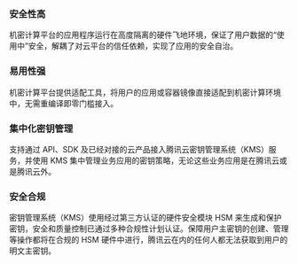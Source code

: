 ### 安全性高
机密计算平台的应用程序运行在高度隔离的硬件飞地环境，保证了用户数据的“使用中”安全，解耦了对云平台的信任依赖，实现了应用的安全自治。

### 易用性强
机密计算平台提供适配工具，将用户的应用或容器镜像直接适配到机密计算环境中，无需重编译即零门槛接入。

### 集中化密钥管理
支持通过 API、SDK 及已经对接的云产品接入腾讯云密钥管理系统（KMS）服务，并使用 KMS 集中管理业务应用的密钥策略，无论这些业务应用是在腾讯云或是腾讯云外。

### 安全合规
密钥管理系统（KMS）使用经过第三方认证的硬件安全模块 HSM 来生成和保护密钥，安全和质量控制已通过多种合规性计划认证。保障用户主密钥的创建、管理等操作都将在合规的 HSM 硬件中进行，腾讯云在内的任何人都无法获取到用户的明文主密钥。
